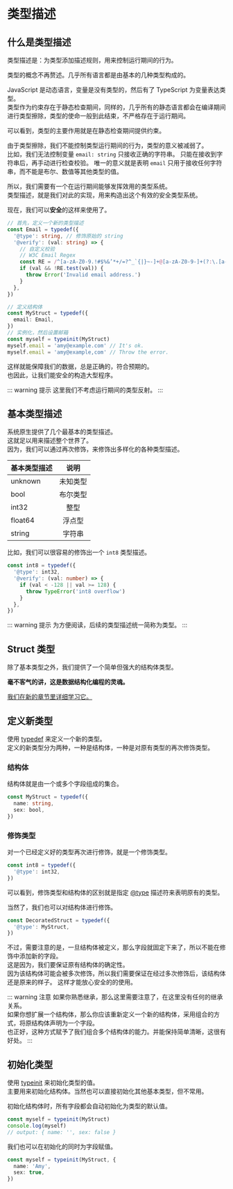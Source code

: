 # 类型描述

## 什么是类型描述

类型描述是：为类型添加描述规则，用来控制运行期间的行为。

类型的概念不再赘述。几乎所有语言都是由基本的几种类型构成的。

JavaScript 是动态语言，变量是没有类型的，然后有了 TypeScript 为变量表达类型。  
类型作为约束存在于静态检查期间，同样的，几乎所有的静态语言都会在编译期间进行类型擦除，类型的使命一般到此结束，不严格存在于运行期间。

可以看到，类型的主要作用就是在静态检查期间提供约束。

由于类型擦除，我们不能控制类型运行期间的行为，类型的意义被减弱了。  
比如，我们无法控制变量 `email: string` 只接收正确的字符串。
只能在接收到字符串后，再手动进行检查校验。
唯一的意义就是表明 `email` 只用于接收任何字符串，而不能是布尔、数值等其他类型的值。

所以，我们需要有一个在运行期间能够发挥效用的类型系统。  
类型描述，就是我们对此的实现，用来构造出这个有效的安全类型系统。

现在，我们可以**安全**的这样来使用了。

```ts
// 首先，定义一个新的类型描述
const Email = typedef({
  '@type': string, // 修饰原始的 string
  '@verify': (val: string) => {
    // 自定义校验
    // W3C Email Regex
    const RE = /^[a-zA-Z0-9.!#$%&’*+/=?^_`{|}~-]+@[a-zA-Z0-9-]+(?:\.[a-zA-Z0-9-]+)*$/
    if (val && !RE.test(val)) {
      throw Error('Invalid email address.')
    }
  },
})

// 定义结构体
const MyStruct = typedef({
  email: Email,
})
// 实例化，然后设置邮箱
const myself = typeinit(MyStruct)
myself.email = 'amy@example.com' // It's ok.
myself.email = 'amy@example,com' // Throw the error.
```

这样就能保障我们的数据，总是正确的，符合预期的。  
也因此，让我们能安全的构造大型程序。

::: warning 提示
这里我们不考虑运行期间的类型反射。
:::

## 基本类型描述

系统原生提供了几个最基本的类型描述。  
这就足以用来描述整个世界了。  
因为，我们可以通过再次修饰，来修饰出多样化的各种类型描述。

| 基本类型描述 |   说明   |
| ------------ | :------: |
| unknown      | 未知类型 |
| bool         | 布尔类型 |
| int32        |   整型   |
| float64      |  浮点型  |
| string       |  字符串  |

比如，我们可以很容易的修饰出一个 `int8` 类型描述。

```ts
const int8 = typedef({
  '@type': int32,
  '@verify': (val: number) => {
    if (val < -128 || val >= 128) {
      throw TypeError('int8 overflow')
    }
  },
})
```

::: warning 提示
为方便阅读，后续的类型描述统一简称为类型。
:::

## Struct 类型

除了基本类型之外，我们提供了一个简单但强大的结构体类型。

**毫不客气的讲，这是数据结构化编程的灵魂。**

[我们在新的章节里详细学习它。](./struct)

## 定义新类型

使用 [typedef](/api/#typedef) 来定义一个新的类型。  
定义的新类型分为两种，一种是结构体，一种是对原有类型的再次修饰类型。

### 结构体

结构体就是由一个或多个字段组成的集合。

```ts
const MyStruct = typedef({
  name: string,
  sex: bool,
})
```

### 修饰类型

对一个已经定义好的类型再次进行修饰，就是一个修饰类型。

```ts
const int8 = typedef({
  '@type': int32,
})
```

可以看到，修饰类型和结构体的区别就是指定 [@type](./descriptors.html#type) 描述符来表明原有的类型。

当然了，我们也可以对结构体进行修饰。

```ts
const DecoratedStruct = typedef({
  '@type': MyStruct,
})
```

不过，需要注意的是，一旦结构体被定义，那么字段就固定下来了，所以不能在修饰中添加新的字段。  
这是因为，我们要保证原有结构体的确定性。  
因为该结构体可能会被多次修饰，所以我们需要保证在经过多次修饰后，该结构体还是原来的样子。
这样才能放心安全的的使用。

::: warning 注意
如果你熟悉继承，那么这里需要注意了，在这里没有任何的继承关系。  
如果你想扩展一个结构体，那么你应该重新定义一个新的结构体，采用组合的方式，将原结构体声明为一个字段。  
也正好，这种方式赋予了我们组合多个结构体的能力。并能保持简单清晰，这很有好处。
:::

## 初始化类型

使用 [typeinit](/api/#typeinit) 来初始化类型的值。  
主要用来初始化结构体。当然也可以直接初始化其他基本类型，但不常用。

初始化结构体时，所有字段都会自动初始化为类型的默认值。

```ts
const myself = typeinit(MyStruct)
console.log(myself)
// output: { name: '', sex: false }
```

我们也可以在初始化的同时为字段赋值。

```ts
const myself = typeinit(MyStruct, {
  name: 'Amy',
  sex: true,
})
```
